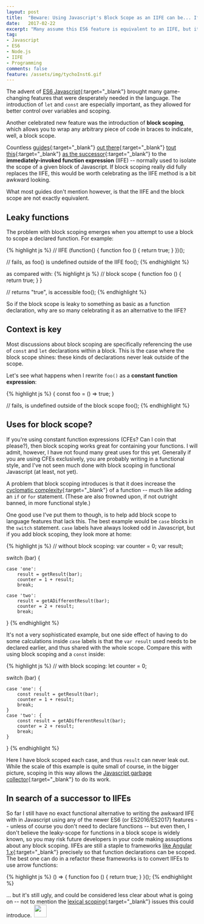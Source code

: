 ```yaml
---
layout: post
title:  "Beware: Using Javascript's Block Scope as an IIFE can be... Iffy"
date:   2017-02-22
excerpt: "Many assume this ES6 feature is equivalent to an IIFE, but it can be quite leaky"
tag:
- Javascript
- ES6
- Node.js
- IIFE
- Programming
comments: false
feature: /assets/img/tychoInst6.gif
---
```


The advent of [ES6 Javascript](http://es6-features.org/){:target="_blank"} brought many game-changing features that were desperately needed in the language. The introduction of `let` and `const` are especially important, as they allowed for better control over variables and scoping.

Another celebrated new feature was the introduction of **block scoping**, which allows you to wrap any arbitrary piece of code in braces to indicate, well, a block scope.

Countless [guides](https://jack.ofspades.com/es6-iife-with-fat-arrow-functions/){:target="_blank"} [out there](http://wesbos.com/es6-block-scope-iife/){:target="_blank"} [tout this](https://medium.freecodecamp.com/5-javascript-bad-parts-that-are-fixed-in-es6-c7c45d44fd81#.pvazi981g){:target="_blank"} [as the successor](http://www.benmvp.com/learning-es6-block-level-scoping-let-const/){:target="_blank"} to the **immediately-invoked function expression** (IIFE) -- normally used to isolate the scope of a given block of Javascript. If block scoping really did fully replaces the IIFE, this would be worth celebrating as the IIFE method is a bit awkward looking.

What most guides don't mention however, is that the IIFE and the block scope are not exactly equivalent.

## Leaky functions

The problem with block scoping emerges when you attempt to use a block to scope a declared function. For example:

{% highlight js %}
// IIFE
(function() {
    function foo () {
        return true;
    }
})();

// fails, as foo() is undefined outside of the IIFE
foo();
{% endhighlight %}

as compared with:
{% highlight js %}
// block scope
{
    function foo () {
        return true;
    }
}

// returns "true", is accessible
foo();
{% endhighlight %}

So if the block scope is leaky to something as basic as a function declaration, why are so many celebrating it as an alternative to the IIFE?

## Context is key

Most discussions about block scoping are specifically referencing the use of `const` and `let` declarations within a block. This is the case where the block scope shines: these kinds of declarations never leak outside of the scope.

Let's see what happens when I rewrite `foo()` as a **constant function expression**:

{% highlight js %}
{
    const foo = () => true;
}

// fails, is undefined outside of the block scope
foo();
{% endhighlight %}

## Uses for block scope?

If you're using constant function expressions (CFEs? Can I coin that please?), then block scoping works great for containing your functions. I will admit, however, I have not found many great uses for this yet. Generally if you are using CFEs exclusively, you are probably writing in a functional style, and I've not seen much done with block scoping in functional Javascript (at least, not yet).

A problem that block scoping introduces is that it does increase the [cyclomatic complexity](https://en.wikipedia.org/wiki/Cyclomatic_complexity){:target="_blank"} of a function -- much like adding an `if` or `for` statement. (These are also frowned upon, if not outright banned, in more functional style.)

One good use I've put them to though, is to help add block scope to language features that lack this. The best example would be `case` blocks in the `switch` statement. `case` labels have always looked odd in Javascript, but if you add block scoping, they look more at home:

{% highlight js %}
// without block scoping:
var counter = 0;
var result;

switch (bar) {
    
    case 'one':
        result = getResult(bar);
        counter = 1 + result;
        break;

    case 'two':
        result = getADifferentResult(bar);
        counter = 2 + result;
        break;
}
{% endhighlight %}

It's not a very sophisticated example, but one side effect of having to do some calculations inside `case` labels is that the `var result` used needs to be declared earlier, and thus shared with the whole scope. Compare this with using block scoping and a `const` inside:

{% highlight js %}
// with block scoping:
let counter = 0;

switch (bar) {
    
    case 'one': {
        const result = getResult(bar);
        counter = 1 + result;
        break;
    }
    case 'two': {
        const result = getADifferentResult(bar);
        counter = 2 + result;
        break;
    }
}
{% endhighlight %}

Here I have block scoped each case, and thus `result` can never leak out. While the scale of this example is quite small of course, in the bigger picture, scoping in this way allows the [Javascript garbage collector](https://auth0.com/blog/four-types-of-leaks-in-your-javascript-code-and-how-to-get-rid-of-them/){:target="_blank"} to do its work.

## In search of a successor to IIFEs

So far I still have no exact functional alternative to writing the awkward IIFE with in Javascript using any of the newer ES6 (or ES2016/ES2017) features -- unless of course you don't need to declare functions -- but even then, I don't believe the leaky-scope for functions in a block scope is widely known, so you may risk future developers in your code making assuptions about any block scoping. IIFEs are still a staple to frameworks [like Angular 1.x](https://toddmotto.com/minimal-angular-module-syntax-approach-using-an-iife/#introducing-an-iife){:target="_blank"} precisely so that function declarations can be scoped. The best one can do in a refactor these frameworks is to convert IIFEs to use arrow functions:

{% highlight js %}
() => {
    function foo () {
        return true;
    }
}();
{% endhighlight %}

... but it's still ugly, and could be considered less clear about what is going on -- not to mention the [lexical scoping](https://toddmotto.com/es6-arrow-functions-syntaxes-and-lexical-scoping/){:target="_blank"} issues this could introduce.<img src="http://robporter.ca/assets/img/feather-7.svg" style="width:33px;height:33px;display:inline;padding-left:6px" />